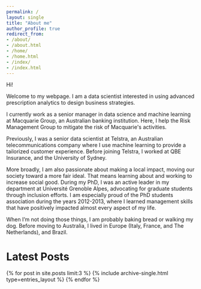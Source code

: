 ```yaml
---
permalink: /
layout: single
title: "About me"
author_profile: true
redirect_from:
- /about/
- /about.html
- /home/
- /home.html
- /index/
- /index.html
---
```


Hi!

Welcome to my webpage. I am a data scientist interested in using advanced prescription analytics to design business
strategies.

I currently work as a senior manager in data science and machine learning at Macquarie Group, an Australian banking
institution. Here, I help the Risk Management Group to mitigate the risk of Macquarie's activities.

Previously, I was a senior data scientist at Telstra, an Australian telecommunications company where I use machine
learning to provide a tailorized customer experience. Before joining Telstra, I worked at QBE Insurance, and the
University of Sydney.

More broadly, I am also passionate about making a local impact, moving our society toward a more fair ideal. That means
learning about and working to increase social good. During my PhD, I was an active leader in my department at Université
Grenoble Alpes, advocating for graduate students through inclusion efforts. I am especially proud of the PhD students
association during the years 2012-2013, where I learned management skills that have positively impacted almost every
aspect of my life.

When I’m not doing those things, I am probably baking bread or walking my dog. Before moving to Australia, I lived in
Europe (Italy, France, and The Netherlands), and Brazil.

# Latest Posts

{% for post in site.posts limit:3 %}
  {% include archive-single.html type=entries_layout %}
{% endfor %}